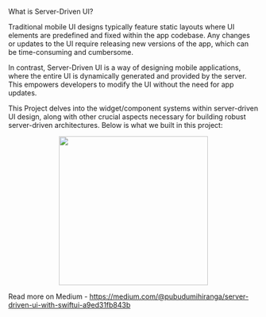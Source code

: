 What is Server-Driven UI?

Traditional mobile UI designs typically feature static layouts where UI elements are predefined and fixed within the app codebase. Any changes or updates to the UI require releasing new versions of the app, which can be time-consuming and cumbersome.

In contrast, Server-Driven UI is a way of designing mobile applications, where the entire UI is dynamically generated and provided by the server. This empowers developers to modify the UI without the need for app updates.

This Project delves into the widget/component systems within server-driven UI design, along with other crucial aspects necessary for building robust server-driven architectures. Below is what we built in this project:

<div style="text-align:center;">
    <img src="https://github.com/pubudu-m/Server-Driven-UI/assets/66482798/96059598-78f6-43d5-a1f7-e1115ccdacd8" width="300">
</div>

Read more on Medium - https://medium.com/@pubudumihiranga/server-driven-ui-with-swiftui-a9ed31fb843b
